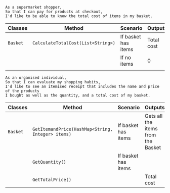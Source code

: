 ```
As a supermarket shopper,
So that I can pay for products at checkout,
I'd like to be able to know the total cost of items in my basket.
```

| Classes  | Method                             | Scenario            | Outputs    |
|----------|------------------------------------|---------------------|------------|
| `Basket` | `CalculateTotalCost(List<String>)` | If basket has items | Total cost |
|          |                                    | If no items         | 0          |
|          |                                    |                     |            |

```
As an organised individual,
So that I can evaluate my shopping habits,
I'd like to see an itemised receipt that includes the name and price of the products
I bought as well as the quantity, and a total cost of my basket.
```

| Classes  | Method                                            | Scenario            | Outputs                            |
|----------|---------------------------------------------------|---------------------|------------------------------------|
| `Basket` | `GetItemandPrice(HashMap<String, Integer> items)` | If basket has items | Gets all the items from the Basket |
|          | `GetQuantity()`                                   | If basket has items |                          |
|          | `GetTotalPrice()`                                 |                     |Total cost                                  |
